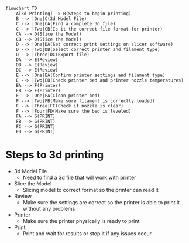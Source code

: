 ```mermaid
flowchart TD
    A[3d Printing]--> B(Steps to begin printing)
    B --> |One|C(3d Model File)
    C --> |One|CA(Find a complete 3d file)
    C --> |Two|CB(Is it the correct file format for printer)
    CA --> D(Slice the Model)
    CB --> D(Slice the Model)
    D --> |One|DA(Set correct print settings on slicer software)
    D --> |Two|DB(Select correct printer and filament type)
    D --> |Three|DC(Export file)
    DA --> E(Review)
    DB --> E(Review)
    DC --> E(Review)
    E --> |One|EA(Confirm printer settings and filament type)
    E --> |Two|EB(Check printer bed and printer nozzle temperatures)
    EA --> F(Printer)
    EB --> F(Printer)
    F --> |One|FA(Clean printer bed)
    F --> |Two|FB(Make sure filament is correctly loaded)
    F --> |Three|FC(Check if nozzle is clear)
    F --> |Four|FD(Make sure the bed is leveled)
    FA --> G(PRINT)
    FB --> G(PRINT)
    FC --> G(PRINT)
    FD --> G(PRINT)
```

# Steps to 3d printing
  - 3d Model File
    - Need to find a 3d file that will work with printer
  - Slice the Model
    - Slicing model to correct format so the printer can read it
  - Review
    - Make sure the settings are correct so the printer is able to print it without any problems
  - Printer
    - Make sure the printer physically is ready to print
  - Print
    - Print and wait for results or stop it if any issues occur
